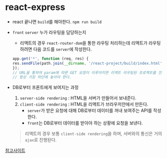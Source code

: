 # react-express

* react 끝나면 `build`를 해야한다. `npm run build`
* `front` `server` 누가 라우팅을 담당하는지
    * 리액트의 경우 `react-router-dom`을 통한 라우팅 처리하는데 리액트가 라우팅하려면 다음 코드를 `server`에 작성한다.
    ```js
    app.get('*', function (req, res) {
    res.sendFile(path.join(__dirname, '/react-project/build/index.html'));
    });
    // URL을 통하여 param에 따른 GET 요청이 이루어지면 리액트 라우팅된 프로젝트를 진행하라.
    // 항상 가장 하단에 놓아야 한다.
    ```

* DB로부터 프론트에게 보여지는 과정
    1. `server-side rendering` : HTML을 서버가 만들어서 보내준다.
    2. `client-side rendering` : HTML을 리액트가 브라우저안에서 만든다.
        * `server`가 받은 요청에 대해 DB로부터 데이터를 꺼내 보여주는 API를 작성한다.
        * `front`는 DB로부터 데이터를 받아야 하는 상황에 요청을 보낸다.
    > 리액트의 경우 보통 `client-side rendering`을 하며, 서버와의 통신은 거의 `ajax`로 진행된다.


[참고사이트](https://codingapple.com/unit/nodejs-react-integration/)